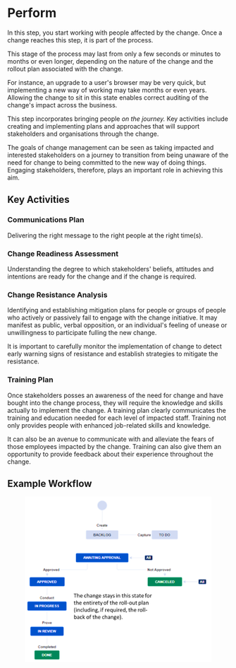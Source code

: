 # Perform

In this step, you start working with people affected by the change. Once a change reaches this step, it is part of the process.

This stage of the process may last from only a few seconds or minutes to months or even longer, depending on the nature of the change and the rollout plan associated with the change.&#x20;

For instance, an upgrade to a user's browser may be very quick, but implementing a new way of working may take months or even years. Allowing the change to sit in this state enables correct auditing of the change's impact across the business.

This step incorporates bringing people _on the journey._ Key activities include creating and implementing plans and approaches that will support stakeholders and organisations through the change.&#x20;

The goals of change management can be seen as taking impacted and interested stakeholders on a journey to transition from being unaware of the need for change to being committed to the new way of doing things. Engaging stakeholders, therefore, plays an important role in achieving this aim.&#x20;

## Key Activities&#x20;

### Communications Plan&#x20;

Delivering the right message to the right people at the right time(s).

### Change Readiness Assessment&#x20;

Understanding the degree to which stakeholders' beliefs, attitudes and intentions are ready for the change and if the change is required.

### Change Resistance Analysis

Identifying and establishing mitigation plans for people or groups of people who actively or passively fail to engage with the change initiative. It may manifest as public, verbal opposition, or an individual's feeling of unease or unwillingness to participate fulling the new change.&#x20;

It is important to carefully monitor the implementation of change to detect early warning signs of resistance and establish strategies to mitigate the resistance.

### Training Plan

Once stakeholders posses an awareness of the need for change and have bought into the change process, they will require the knowledge and skills actually to implement the change. A training plan clearly communicates the training and education needed for each level of impacted staff. Training not only provides people with enhanced job-related skills and knowledge.&#x20;

It can also be an avenue to communicate with and alleviate the fears of those employees impacted by the change. Training can also give them an opportunity to provide feedback about their experience throughout the change.&#x20;

## Example Workflow

<figure><img src="../../../.gitbook/assets/image (31) (1).png" alt=""><figcaption></figcaption></figure>
